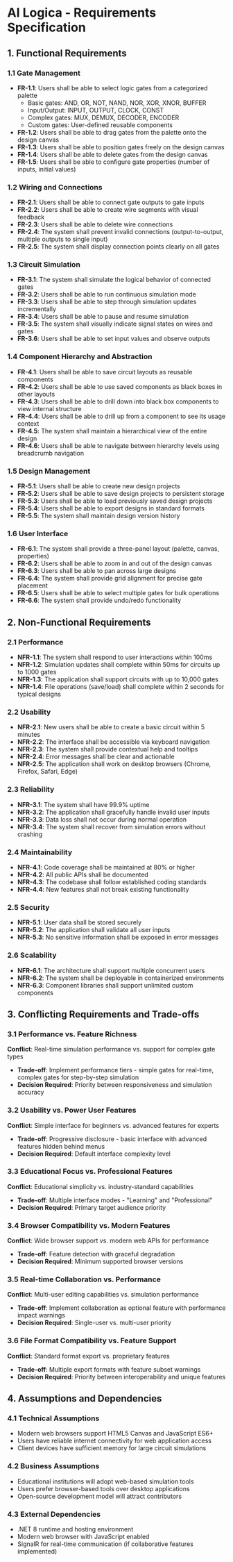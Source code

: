 # AI Logica - Requirements Specification

## 1. Functional Requirements

### 1.1 Gate Management
- **FR-1.1**: Users shall be able to select logic gates from a categorized palette
  - Basic gates: AND, OR, NOT, NAND, NOR, XOR, XNOR, BUFFER
  - Input/Output: INPUT, OUTPUT, CLOCK, CONST
  - Complex gates: MUX, DEMUX, DECODER, ENCODER
  - Custom gates: User-defined reusable components
- **FR-1.2**: Users shall be able to drag gates from the palette onto the design canvas
- **FR-1.3**: Users shall be able to position gates freely on the design canvas
- **FR-1.4**: Users shall be able to delete gates from the design canvas
- **FR-1.5**: Users shall be able to configure gate properties (number of inputs, initial values)

### 1.2 Wiring and Connections
- **FR-2.1**: Users shall be able to connect gate outputs to gate inputs
- **FR-2.2**: Users shall be able to create wire segments with visual feedback
- **FR-2.3**: Users shall be able to delete wire connections
- **FR-2.4**: The system shall prevent invalid connections (output-to-output, multiple outputs to single input)
- **FR-2.5**: The system shall display connection points clearly on all gates

### 1.3 Circuit Simulation
- **FR-3.1**: The system shall simulate the logical behavior of connected gates
- **FR-3.2**: Users shall be able to run continuous simulation mode
- **FR-3.3**: Users shall be able to step through simulation updates incrementally
- **FR-3.4**: Users shall be able to pause and resume simulation
- **FR-3.5**: The system shall visually indicate signal states on wires and gates
- **FR-3.6**: Users shall be able to set input values and observe outputs

### 1.4 Component Hierarchy and Abstraction
- **FR-4.1**: Users shall be able to save circuit layouts as reusable components
- **FR-4.2**: Users shall be able to use saved components as black boxes in other layouts
- **FR-4.3**: Users shall be able to drill down into black box components to view internal structure
- **FR-4.4**: Users shall be able to drill up from a component to see its usage context
- **FR-4.5**: The system shall maintain a hierarchical view of the entire design
- **FR-4.6**: Users shall be able to navigate between hierarchy levels using breadcrumb navigation

### 1.5 Design Management
- **FR-5.1**: Users shall be able to create new design projects
- **FR-5.2**: Users shall be able to save design projects to persistent storage
- **FR-5.3**: Users shall be able to load previously saved design projects
- **FR-5.4**: Users shall be able to export designs in standard formats
- **FR-5.5**: The system shall maintain design version history

### 1.6 User Interface
- **FR-6.1**: The system shall provide a three-panel layout (palette, canvas, properties)
- **FR-6.2**: Users shall be able to zoom in and out of the design canvas
- **FR-6.3**: Users shall be able to pan across large designs
- **FR-6.4**: The system shall provide grid alignment for precise gate placement
- **FR-6.5**: Users shall be able to select multiple gates for bulk operations
- **FR-6.6**: The system shall provide undo/redo functionality

## 2. Non-Functional Requirements

### 2.1 Performance
- **NFR-1.1**: The system shall respond to user interactions within 100ms
- **NFR-1.2**: Simulation updates shall complete within 50ms for circuits up to 1000 gates
- **NFR-1.3**: The application shall support circuits with up to 10,000 gates
- **NFR-1.4**: File operations (save/load) shall complete within 2 seconds for typical designs

### 2.2 Usability
- **NFR-2.1**: New users shall be able to create a basic circuit within 5 minutes
- **NFR-2.2**: The interface shall be accessible via keyboard navigation
- **NFR-2.3**: The system shall provide contextual help and tooltips
- **NFR-2.4**: Error messages shall be clear and actionable
- **NFR-2.5**: The application shall work on desktop browsers (Chrome, Firefox, Safari, Edge)

### 2.3 Reliability
- **NFR-3.1**: The system shall have 99.9% uptime
- **NFR-3.2**: The application shall gracefully handle invalid user inputs
- **NFR-3.3**: Data loss shall not occur during normal operation
- **NFR-3.4**: The system shall recover from simulation errors without crashing

### 2.4 Maintainability
- **NFR-4.1**: Code coverage shall be maintained at 80% or higher
- **NFR-4.2**: All public APIs shall be documented
- **NFR-4.3**: The codebase shall follow established coding standards
- **NFR-4.4**: New features shall not break existing functionality

### 2.5 Security
- **NFR-5.1**: User data shall be stored securely
- **NFR-5.2**: The application shall validate all user inputs
- **NFR-5.3**: No sensitive information shall be exposed in error messages

### 2.6 Scalability
- **NFR-6.1**: The architecture shall support multiple concurrent users
- **NFR-6.2**: The system shall be deployable in containerized environments
- **NFR-6.3**: Component libraries shall support unlimited custom components

## 3. Conflicting Requirements and Trade-offs

### 3.1 Performance vs. Feature Richness
**Conflict**: Real-time simulation performance vs. support for complex gate types
- **Trade-off**: Implement performance tiers - simple gates for real-time, complex gates for step-by-step simulation
- **Decision Required**: Priority between responsiveness and simulation accuracy

### 3.2 Usability vs. Power User Features
**Conflict**: Simple interface for beginners vs. advanced features for experts
- **Trade-off**: Progressive disclosure - basic interface with advanced features hidden behind menus
- **Decision Required**: Default interface complexity level

### 3.3 Educational Focus vs. Professional Features
**Conflict**: Educational simplicity vs. industry-standard capabilities
- **Trade-off**: Multiple interface modes - "Learning" and "Professional"
- **Decision Required**: Primary target audience priority

### 3.4 Browser Compatibility vs. Modern Features
**Conflict**: Wide browser support vs. modern web APIs for performance
- **Trade-off**: Feature detection with graceful degradation
- **Decision Required**: Minimum supported browser versions

### 3.5 Real-time Collaboration vs. Performance
**Conflict**: Multi-user editing capabilities vs. simulation performance
- **Trade-off**: Implement collaboration as optional feature with performance impact warnings
- **Decision Required**: Single-user vs. multi-user priority

### 3.6 File Format Compatibility vs. Feature Support
**Conflict**: Standard format export vs. proprietary features
- **Trade-off**: Multiple export formats with feature subset warnings
- **Decision Required**: Priority between interoperability and unique features

## 4. Assumptions and Dependencies

### 4.1 Technical Assumptions
- Modern web browsers support HTML5 Canvas and JavaScript ES6+
- Users have reliable internet connectivity for web application access
- Client devices have sufficient memory for large circuit simulations

### 4.2 Business Assumptions
- Educational institutions will adopt web-based simulation tools
- Users prefer browser-based tools over desktop applications
- Open-source development model will attract contributors

### 4.3 External Dependencies
- .NET 8 runtime and hosting environment
- Modern web browser with JavaScript enabled
- SignalR for real-time communication (if collaborative features implemented)